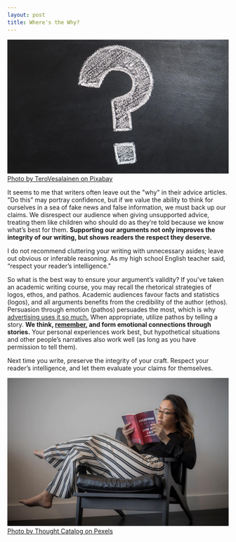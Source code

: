 ```yaml
---
layout: post
title: Where's the Why?
---
```


![A hand-drawn question mark on a chalkboard.](/images/question.jpeg)
[Photo by TeroVesalainen on Pixabay](https://pixabay.com/en/question-mark-why-problem-solution-2123967/)

It seems to me that writers often leave out the "why" in their advice articles. "Do this” may portray confidence, but if we value the ability to think for ourselves in a sea of fake news and false information, we must back up our claims. We disrespect our audience when giving unsupported advice, treating them like children who should do as they’re told because we know what’s best for them. **Supporting our arguments not only improves the integrity of our writing, but shows readers the respect they deserve.**

I do not recommend cluttering your writing with unnecessary asides; leave out obvious or inferable reasoning. As my high school English teacher said, “respect your reader’s intelligence."	

So what is the best way to ensure your argument’s validity? If you've taken an academic writing course, you may recall the rhetorical strategies of logos, ethos, and pathos. Academic audiences favour facts and statistics (logos), and all arguments benefits from the credibility of the author (ethos). Persuasion through emotion (pathos) persuades the most, which is why [advertising uses it so much.](https://www.youtube.com/watch?v=l0eEqeizNCA) When appropriate, utilize pathos by telling a story. **We think, [remember,](https://www.theguardian.com/lifeandstyle/2012/jan/15/story-lines-facts") and form emotional connections through stories.** Your personal experiences work best, but hypothetical situations and other people’s narratives also work well (as long as you have permission to tell them).	

Next time you write, preserve the integrity of your craft. Respect your reader’s intelligence, and let them evaluate your claims for themselves.
	
![A woman thoughfully reading a book.](/images/woman-reading.jpeg)
[Photo by Thought Catalog on Pexels](https://www.pexels.com/photo/women-s-black-long-sleeved-top-white-and-black-striped-pants-reading-book-sitting-on-gray-wooden-framed-padded-armchair-904612/)
